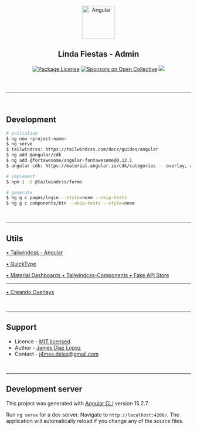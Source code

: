 <header>
  <p align="center">
    <a href="https://angular.io/docs" target="blank"><img src="https://angular.io/assets/images/logos/angular/logo-nav@2x.png" width="90" alt="Angular" /></a>
    <h2 align="center">Linda Fiestas - Admin</h2>
  </p>
  <section align="center">
  <a href="#"><img src="https://img.shields.io/npm/l/@nestjs/core.svg" alt="Package License" /></a>
  <a href="#"><img src="https://opencollective.com/nest/sponsors/badge.svg" alt="Sponsors on Open Collective" /></a>
  <a href="#"><img src="https://img.shields.io/twitter/follow/nestframework.svg?style=social&label=134%20Followers"></a>
  </section>
</header>
<hr/><br/>

<!-- %%%%%%%%%%%%%%%%%%%%%%%%%%%%%%%%%%%%%%%%%%%%%%%%%%%%%% -->

## Development

```bash
# initialize
$ ng new <project-name>
$ ng serve
$ tailwindcss: https://tailwindcss.com/docs/guides/angular
$ ng add @angular/cdk
$ ng add @fortawesome/angular-fontawesome@0.12.1
$ angular cdk: https://material.angular.io/cdk/categories -- overlay, accordion

# implement
$ npm i -D @tailwindcss/forms

# generate
$ ng g c pages/login --style=none --skip-tests
$ ng g c components/btn --skip-tests --style=none

```

<br/><hr/>

## Utils

[• Tailwindcss - Angular](https://tailwindcss.com/docs/guides/angular)

[• QuickType](https://app.quicktype.io/)

[• Material Dashboards ](https://demos.creative-tim.com/material-dashboard-pro/pages/dashboards/analytics.html)
[• Tailwindcss-Components ](https://flowbite.com/)
[• Fake API Store ](https://fakeapi.platzi.com/)

---

<!-- PROJECT -->

[• Creando Overlays](https://gist.github.com/nicobytes/92f050c77c8c8e5be63e97c1ae0b9c83#dropdown-v1)

<!-- %%%%%%%%%%%%%%%%%%%%%%%%%%%%%%%%%%%%%%%% -->

<br/><hr/>

## Support

- Licence - [MIT licensed](LICENSE).
- Author - [James Diaz Lopez](https://www.linkedin.com/in/james-jalz/)
- Contact - [j4mes.delez@gmail.com](mailto:j4mes.delez@gmail.com)

<br/><hr/>

## Development server

This project was generated with [Angular CLI](https://github.com/angular/angular-cli) version 15.2.7.

Run `ng serve` for a dev server. Navigate to `http://localhost:4200/`. The application will automatically reload if you change any of the source files.

<!--
  RESOURCES:
  https://atlassian.design/resources/logo-library
  https://undraw.co/illustrations

  * detach last commit
  git reset --soft HEAD~1
 -->
